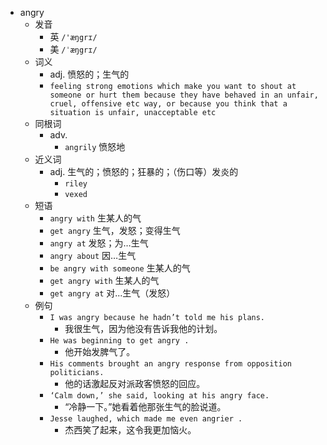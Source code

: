 - angry
  - 发音
    - 英 `/'æŋgrɪ/`
    - 美 `/ˈæŋgrɪ/`
  - 词义
    - adj. 愤怒的；生气的
    - `feeling strong emotions which make you want to shout at someone or hurt them because they have behaved in an unfair, cruel, offensive etc way, or because you think that a situation is unfair, unacceptable etc`
  - 同根词
    - adv.
      - `angrily` 愤怒地
  - 近义词
    - adj. 生气的；愤怒的；狂暴的；（伤口等）发炎的
      - `riley`
      - `vexed`
  - 短语
    - `angry with` 生某人的气 
    - `get angry` 生气，发怒；变得生气 
    - `angry at` 发怒；为…生气 
    - `angry about` 因…生气 
    - `be angry with someone` 生某人的气 
    - `get angry with` 生某人的气 
    - `get angry at` 对...生气（发怒） 
  - 例句
    - `I was angry because he hadn’t told me his plans.`
      - 我很生气，因为他没有告诉我他的计划。
    - `He was beginning to get angry .`
      - 他开始发脾气了。
    - `His comments brought an angry response from opposition politicians.`
      - 他的话激起反对派政客愤怒的回应。
    - `‘Calm down,’ she said, looking at his angry face.`
      - “冷静一下。”她看着他那张生气的脸说道。
    - `Jesse laughed, which made me even angrier .`
      - 杰西笑了起来，这令我更加恼火。

